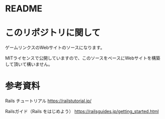 # README

# このリポジトリに関して
ゲームリンクスのWebサイトのソースになります。

MITライセンスで公開していますので、このソースをベースにWebサイトを構築して頂いて構いません。

# 参考資料
Rails チュートリアル
https://railstutorial.jp/

Railsガイド（Rails をはじめよう）
https://railsguides.jp/getting_started.html
